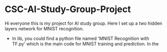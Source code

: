 # CSC-AI-Study-Group-Project   
Hi everyone this is my project for AI study group. Here I set up a two hidden layers network for MNIST recognition.   
* In lib, you could find a python file named 'MNIST Recognition with TF.py' which is the main code for MNIST training and prediction. In the 
